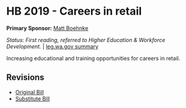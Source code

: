 # HB 2019 - Careers in retail
**Primary Sponsor:** [Matt Boehnke](/person/leg/boehnke_ma.md)

*Status: First reading, referred to Higher Education & Workforce Development.* | [leg.wa.gov summary](https://app.leg.wa.gov/billsummary?BillNumber=2019&Year=2021)

Increasing educational and training opportunities for careers in retail.

## Revisions
* [Original Bill](1/)
* [Substitute Bill](S/)